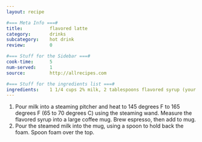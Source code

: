 ```yaml
---
layout: recipe

#=== Meta Info ===#
title: 			flavored latte
category:		drinks
subcategory:	hot drink
review:			0

#=== Stuff for the Sidebar ===#
cook-time:		5
num-served:		1
source:			http://allrecipes.com

#=== Stuff for the ingredients list ===#
ingredients: 	1 1/4 cups 2% milk, 2 tablespoons flavored syrup (your choice!), 1 (1.5 fluid ounce) jigger of brewed espresso
---
```


1. Pour milk into a steaming pitcher and heat to 145 degrees F to 165 degrees F (65 to 70 degrees C) using the steaming wand. Measure the flavored syrup into a large coffee mug. Brew espresso, then add to mug.
2. Pour the steamed milk into the mug, using a spoon to hold back the foam. Spoon foam over the top.
